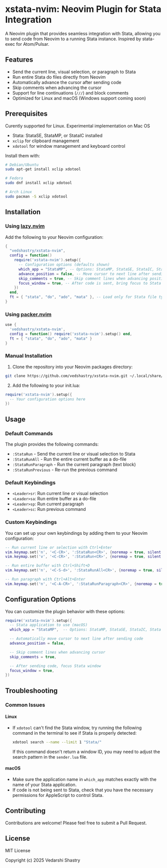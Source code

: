 # xstata-nvim: Neovim Plugin for Stata Integration

A Neovim plugin that provides seamless integration with Stata, allowing you to send code from Neovim to a running Stata instance. Inspired by stata-exec for Atom/Pulsar.

## Features

- Send the current line, visual selection, or paragraph to Stata
- Run entire Stata do files directly from Neovim
- Automatically advance the cursor after sending code
- Skip comments when advancing the cursor
- Support for line continuations (`///`) and block comments
- Optimized for Linux and macOS (Windows support coming soon)

## Prerequisites

Curently supported for Linux. Experimental implementation on Mac OS
- Stata: StataSE, StataMP, or StataIC installed
- `xclip` for clipboard management
- `xdotool` for window management and keyboard control

Install them with:
```bash
# Debian/Ubuntu
sudo apt-get install xclip xdotool

# Fedora
sudo dnf install xclip xdotool

# Arch Linux
sudo pacman -S xclip xdotool
```

## Installation

### Using [lazy.nvim](https://github.com/folke/lazy.nvim)

Add the following to your Neovim configuration:

```lua
{
  "vedshastry/xstata-nvim",
  config = function()
    require('xstata-nvim').setup({
      -- Configuration options (defaults shown)
      which_app = "StataMP", -- Options: StataMP, StataSE, StataIC, Stata
      advance_position = false, -- Move cursor to next line after sending current line
      skip_comments = true, -- Skip comment lines when advancing position
      focus_window = true, -- After code is sent, bring focus to Stata
    })
  end,
  ft = { "stata", "do", "ado", "mata" }, -- Load only for Stata file types
}
```

### Using [packer.nvim](https://github.com/wbthomason/packer.nvim)

```lua
use {
  'vedshastry/xstata-nvim',
  config = function() require('xstata-nvim').setup() end,
  ft = { "stata", "do", "ado", "mata" }
}
```

### Manual Installation

1. Clone the repository into your Neovim packages directory:

```bash
git clone https://github.com/vedshastry/xstata-nvim.git ~/.local/share/nvim/site/pack/plugins/start/xstata-nvim
```

2. Add the following to your init.lua:

```lua
require('xstata-nvim').setup({
  -- Your configuration options here
})
```

## Usage

### Default Commands

The plugin provides the following commands:

- `:StataRun` - Send the current line or visual selection to Stata
- `:StataRunAll` - Run the entire current buffer as a do-file
- `:StataRunParagraph` - Run the current paragraph (text block)
- `:StataRunPrevious` - Re-run the previous command

### Default Keybindings

- `<Leader>sr`: Run current line or visual selection
- `<Leader>sa`: Run entire buffer as a do-file
- `<Leader>sp`: Run current paragraph
- `<Leader>sc`: Run previous command

### Custom Keybindings

You can set up your own keybindings by adding them to your Neovim configuration:

```lua
-- Run current line or selection with Ctrl+Enter
vim.keymap.set('n', '<C-CR>', ':StataRun<CR>', {noremap = true, silent = true})
vim.keymap.set('v', '<C-CR>', ':StataRun<CR>', {noremap = true, silent = true})

-- Run entire buffer with Ctrl+Shift+D
vim.keymap.set('n', '<C-S-d>', ':StataRunAll<CR>', {noremap = true, silent = true})

-- Run paragraph with Ctrl+Alt+Enter
vim.keymap.set('n', '<C-A-CR>', ':StataRunParagraph<CR>', {noremap = true, silent = true})
```

## Configuration Options

You can customize the plugin behavior with these options:

```lua
require('xstata-nvim').setup({
  -- Stata application to use (macOS)
  which_app = "StataMP",  -- Options: StataMP, StataSE, StataIC, Stata

  -- Automatically move cursor to next line after sending code
  advance_position = false,

  -- Skip comment lines when advancing cursor
  skip_comments = true,

  -- After sending code, focus Stata window
  focus_window = true,
})
```

## Troubleshooting

### Common Issues

#### Linux

- If `xdotool` can't find the Stata window, try running the following command in the terminal to see if Stata is properly detected:
  ```bash
  xdotool search --name --limit 1 "Stata/"
  ```
  If this command doesn't return a window ID, you may need to adjust the search pattern in the `sender.lua` file.

#### macOS

- Make sure the application name in `which_app` matches exactly with the name of your Stata application.
- If code is not being sent to Stata, check that you have the necessary permissions for AppleScript to control Stata.

## Contributing

Contributions are welcome! Please feel free to submit a Pull Request.

## License

MIT License

Copyright (c) 2025 Vedarshi Shastry
